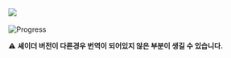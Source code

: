 [![](https://img.shields.io/badge/다운로드-white?style=social-square&logo=files)](https://minhaskamal.github.io/DownGit/#/home?url=https://github.com/DominoKorean/Shader-settings-Korean-translation/blob/main/%EC%85%B0%EC%9D%B4%EB%8D%94%20%EB%B2%88%EC%97%AD/Optifine/SEUS/SEUS%20PTGI/SEUS%20PTGI%20HRR%20Test%202.1/ko_KR.lang)  
--
![Progress](https://img.shields.io/badge/작업률-100%25-green?style=flat-square)

⚠️ **셰이더 버전이 다른경우 번역이 되어있지 않은 부분이 생길 수 있습니다.**